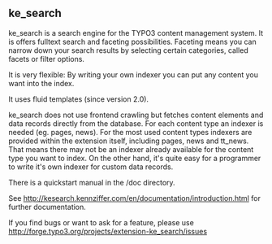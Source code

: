 ke_search
---------

ke_search is a search engine for the TYPO3 content management system. It is offers fulltext search and
faceting possibilities. Faceting means you can narrow down your search results by selecting certain categories,
called facets or filter options.

It is very flexible: By writing your own indexer you can put any content you want into the index.

It uses fluid templates (since version 2.0).

ke_search does not use frontend crawling but fetches content elements and data records directly from the database.
For each content type an indexer is needed (eg. pages, news).
For the most used content types indexers are provided within the extension itself, including pages, news and tt_news.
That means there may not be an indexer
already available for the content type you want to index. On the other hand, it's quite easy for a programmer
to write it's own indexer for custom data records.

There is a quickstart manual in the /doc directory.

See http://kesearch.kennziffer.com/en/documentation/introduction.html for further documentation.

If you find bugs or want to ask for a feature, please use http://forge.typo3.org/projects/extension-ke_search/issues
